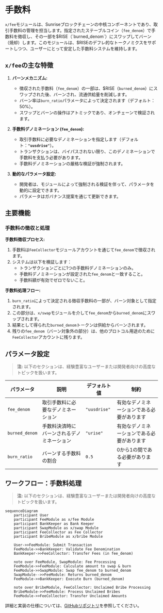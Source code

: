 # 手数料

`x/fee`モジュールは、Sunriseブロックチェーンの中核コンポーネントであり、取引手数料の管理を担当します。指定されたステーブルコイン（`fee_denom`）で手数料を徴収し、その一部を$RISE（`burned_denom`）にスワップしてバーン（焼却）します。このモジュールは、$RISEのデフレ的なトークノミクスをサポートしつつ、ユーザーにとって安定した手数料システムを維持します。

## `x/fee`の主な特徴

1.  **バーンメカニズム:**
    *   徴収された手数料（`fee_denom`）の一部は、$RISE（`burned_denom`）にスワップされた後、バーンされ、流通供給量を削減します。
    *   バーン率は`burn_ratio`パラメータによって決定されます（デフォルト：50%）。
    *   スワップとバーンの操作はアトミックであり、オンチェーンで検証されます。

2.  **手数料デノミネーション (`fee_denom`):**
    *   取引手数料に必要なデノミネーションを指定します（デフォルト：**`"uusdrise"`**）。
    *   トランザクションは、バイパスされない限り、このデノミネーションで手数料を支払う必要があります。
    *   手数料デノミネーションの厳格な検証が強制されます。

3.  **動的なパラメータ設定:**
    *   開発者は、モジュールによって強制される検証を伴って、パラメータを動的に設定できます。
    *   パラメータはガバナンス提案を通じて更新できます。

## 主要機能

### 手数料の徴収と処理

**手数料徴収プロセス:**

1.  手数料は`FeeCollector`モジュールアカウントを通じて`fee_denom`で徴収されます。
2.  システムは以下を検証します：
    *   トランザクションごとに1つの手数料デノミネーションのみ。
    *   手数料デノミネーションが設定された`fee_denom`と一致すること。
    *   手数料額が有効でゼロでないこと。

**手数料処理フロー:**

1.  `burn_ratio`によって決定される徴収手数料の一部が、バーン対象として指定されます。
2.  この部分は、`x/swap`モジュールを介して`fee_denom`から`burned_denom`にスワップされます。
3.  結果として得られた`burned_denom`トークンは供給からバーンされます。
4.  残りの`fee_denom`（バーン対象外の部分）は、他のプロトコル用途のために`FeeCollector`アカウントに残ります。

## パラメータ設定

> **注:** 以下のセクションは、経験豊富なユーザーまたは開発者向けの高度なトピックを扱います。

| パラメータ | 説明 | デフォルト値 | 制約 |
| --- | --- | --- | --- |
| `fee_denom` | 取引手数料に必要なデノミネーション | `"uusdrise"` | 有効なデノミネーションである必要があります |
| `burned_denom` | 手数料決済時にバーンされるデノミネーション | `"urise"` | 有効なデノミネーションである必要があります |
| `burn_ratio` | バーンする手数料の割合 | `0.5` | 0から1の間である必要があります |

## ワークフロー：手数料処理

> **注:** 以下のセクションは、経験豊富なユーザーまたは開発者向けの高度なトピックを扱います。

```mermaid
sequenceDiagram
    participant User
    participant FeeModule as x/fee Module
    participant BankKeeper as Bank Keeper
    participant SwapModule as x/swap Module
    participant FeeCollector as Fee Collector
    participant BribeModule as x/bribe Module

    User->>FeeModule: Submit Transaction
    FeeModule->>BankKeeper: Validate Fee Denomination
    BankKeeper->>FeeCollector: Transfer Fees (in fee_denom)
    
    note over FeeModule, SwapModule: Fee Processing
    FeeModule->>FeeModule: Calculate amount to swap & burn
    FeeModule->>SwapModule: Swap fee_denom to burned_denom
    SwapModule-->>FeeModule: Returns burned_denom
    FeeModule->>BankKeeper: Execute Burn (burned_denom)

    note over BribeModule, FeeCollector: Unclaimed Bribe Processing
    BribeModule->>FeeModule: Process Unclaimed Bribes
    FeeModule->>FeeCollector: Transfer Unclaimed Amounts
```

詳細と実装の仕様については、[GitHubリポジトリ](https://github.com/sunriselayer/sunrise/tree/main/x/fee)を参照してください。

